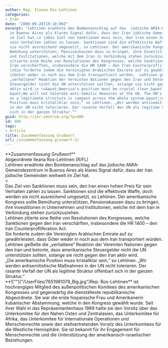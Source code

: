 ```yaml
---
author: Rep. Ileana Ros-Lehtinen
categories:
- Iran
date: "2008-09-28T19:10:00Z"
excerpt: "Lehtinen erwähnte den Bombenanschlag auf das  jüdische AMIA-Gemeindezentrum
  in Buenos Aires als klares Signal dafür, dass der Iran jüdische Gemeinden weltweit
  im Ziel hat.\n \nDas Ziel von Sanktionen muss sein, den Iran einen hohen Preis für
  sein Verhalten zahlen zu lassen. Sanktionen sind die effektivste Waffe, doch werden
  sie nicht ausreichend umgesetzt, so Lehtinen. Der amerikanische Kongress sollte
  Bemühung unterstützen, Pensionskassen dazu zu bringen, ihre Investitionen in Unternehmen
  und Institutionen, welche mit dem Iran in Verbindung stehen zurückzuziehen.\n \nLehtinen
  zitierte eine Reihe von Resolutionen des Kongresses, welche Sanktionen gegen den
  Iran verschärften, insbesondere die HR 1400 – den Iran Counterprofliferation Act.\n
  \nSie forderte zudem die Vereinigten Arabischen Emirate auf zu gewährleisten, dass
  \nGüter weder in noch aus dem Iran transportiert würden.  Lehtinen geißelte die
  „verhaltene“ Reaktion der Vereinten Nationen gegen den Iran und betonte, dass amerikanische
  Steuergelder nicht die UN unterstützen sollten, solange sie nicht gegen den Iran
  aktiv wird.\n \n&quot;America's position must be crystal clear,&quot; she said.
  &quot;We will not tolerate anti-Semitic measures at the UN. The UN's rapid deterioration
  as a legitimate structure is rampant across the whole system.&quot;\n \n„Die amerikanische
  Position muss kristallklar sein,“ so Lehtinen. „Wir werden antisemitistische Maßnahmen
  in der UN nicht tolerieren. Der rasante Verfall der UN als legitime Struktur offenbart
  sich in der ganzen Struktur.“"
guid: http://jer-zentrum.org/?p=406
id: 406
tags:
- Article
title: Zusammenfassung Grußwort
url: /zusammenfassung-gruswort-2/
---
```


<div><font size=""3""> </font></div><div align=""center""><font size=""3"">**Zusammenfassung Grußwort**</font></div><font size=""3""></font>

<div align=""center"">Abgeordnete Ileana Ros-Lehtinen (R/FL)</div><div align=""center""></div><div><font size=""3""> </font></div><div><font size=""3"">Lehtinen erwähnte den Bombenanschlag auf das jüdische AMIA-Gemeindezentrum in Buenos Aires als klares Signal dafür, dass der Iran jüdische Gemeinden weltweit im Ziel hat.</font></div><div><font size=""3""> </font></div>&lt;

<div><font size=""3"">Das Ziel von Sanktionen muss sein, den Iran einen hohen Preis für sein Verhalten zahlen zu lassen. Sanktionen sind die effektivste Waffe, doch werden sie nicht ausreichend umgesetzt, so Lehtinen. Der amerikanische Kongress sollte Bemühung unterstützen, Pensionskassen dazu zu bringen, ihre Investitionen in Unternehmen und Institutionen, welche mit dem Iran in Verbindung stehen zurückzuziehen.</font></div><div><font size=""3""> </font></div><div><font size=""3"">Lehtinen zitierte eine Reihe von Resolutionen des Kongresses, welche Sanktionen gegen den Iran verschärften, insbesondere die HR 1400 – den Iran Counterprofliferation Act.</font></div><div><font size=""3""> </font></div><div><font size=""3"">Sie forderte zudem die Vereinigten Arabischen Emirate auf zu gewährleisten, dass </font><font size=""3"">Güter weder in noch aus dem Iran transportiert würden. Lehtinen geißelte die „verhaltene“ Reaktion der Vereinten Nationen gegen den Iran und betonte, dass amerikanische Steuergelder nicht die UN unterstützen sollten, solange sie nicht gegen den Iran aktiv wird.</font></div><div><font size=""3""> </font></div><div><font size=""3"">„Die amerikanische Position muss kristallklar sein,“ so Lehtinen. „Wir werden antisemitistische Maßnahmen in der UN nicht tolerieren. Der rasante Verfall der UN als legitime Struktur offenbart sich in der ganzen Struktur.“</font></div><div><font size=""3""> </font></div><div><font size=""3"">**![""]("/UserFiles/7651981079_Big.jpg")Rep. Ros-Lehtinen** ist hochrangiges Mitglied des außenpolitischen Komitees des amerikanischen Kongresses und gegenwärtig die dienstälteste republikanische Abgeordnete. Sie war die erste hispanische Frau und Amerikanerin kubanischer Abstammung, welche in den Kongress gewählt wurde. Seit ihrer Wahl in das Repräsentantenhaus 1989 hatte sie den Vorsitz über das Unterkomitee für den Nahen Osten und Zentralasien, das Unterkomitee für Afrika, das Unterkomitee für Internationale Operationen und Menschenrechte sowie den stellvertretenden Vorsitz des Unterkomitees für die Westliche Hemisphäre. Sie ist bekannt für ihr Engagement für Menschenrechte und die Unterstützung der amerikanisch-israelischen Beziehungen.</font></div>